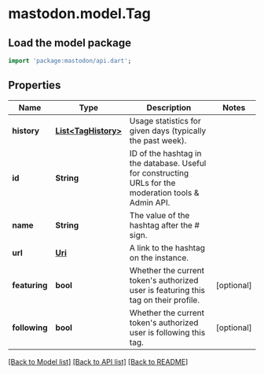 # mastodon.model.Tag

## Load the model package
```dart
import 'package:mastodon/api.dart';
```

## Properties
Name | Type | Description | Notes
------------ | ------------- | ------------- | -------------
**history** | [**List&lt;TagHistory&gt;**](TagHistory.md) | Usage statistics for given days (typically the past week). | 
**id** | **String** | ID of the hashtag in the database. Useful for constructing URLs for the moderation tools & Admin API. | 
**name** | **String** | The value of the hashtag after the # sign. | 
**url** | [**Uri**](Uri.md) | A link to the hashtag on the instance. | 
**featuring** | **bool** | Whether the current token's authorized user is featuring this tag on their profile. | [optional] 
**following** | **bool** | Whether the current token's authorized user is following this tag. | [optional] 

[[Back to Model list]](../README.md#documentation-for-models) [[Back to API list]](../README.md#documentation-for-api-endpoints) [[Back to README]](../README.md)


